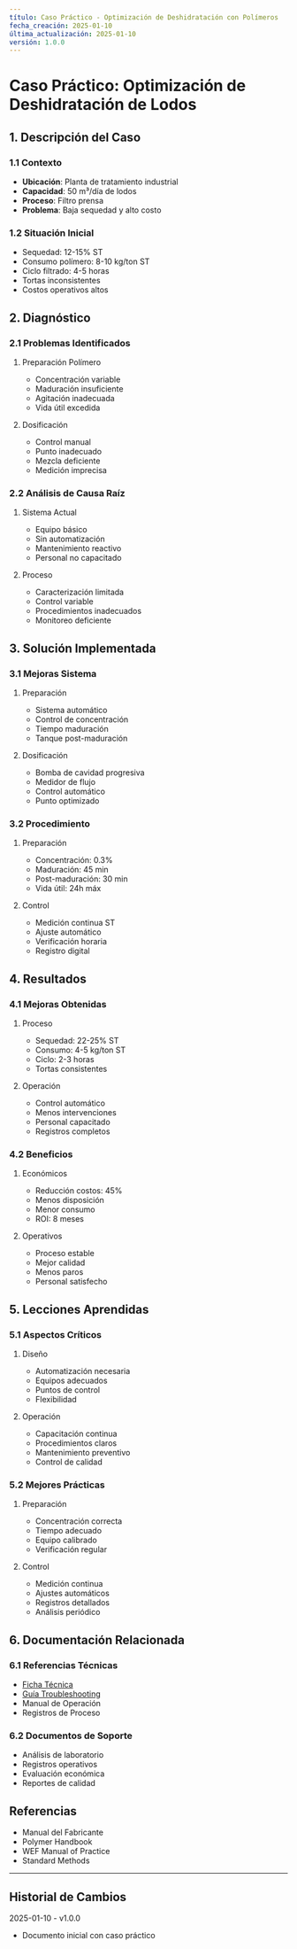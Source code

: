 ```yaml
---
título: Caso Práctico - Optimización de Deshidratación con Polímeros
fecha_creación: 2025-01-10
última_actualización: 2025-01-10
versión: 1.0.0
---
```


# Caso Práctico: Optimización de Deshidratación de Lodos

## 1. Descripción del Caso

### 1.1 Contexto
- **Ubicación**: Planta de tratamiento industrial
- **Capacidad**: 50 m³/día de lodos
- **Proceso**: Filtro prensa
- **Problema**: Baja sequedad y alto costo

### 1.2 Situación Inicial
- Sequedad: 12-15% ST
- Consumo polímero: 8-10 kg/ton ST
- Ciclo filtrado: 4-5 horas
- Tortas inconsistentes
- Costos operativos altos

## 2. Diagnóstico

### 2.1 Problemas Identificados
1. Preparación Polímero
   - Concentración variable
   - Maduración insuficiente
   - Agitación inadecuada
   - Vida útil excedida

2. Dosificación
   - Control manual
   - Punto inadecuado
   - Mezcla deficiente
   - Medición imprecisa

### 2.2 Análisis de Causa Raíz
1. Sistema Actual
   - Equipo básico
   - Sin automatización
   - Mantenimiento reactivo
   - Personal no capacitado

2. Proceso
   - Caracterización limitada
   - Control variable
   - Procedimientos inadecuados
   - Monitoreo deficiente

## 3. Solución Implementada

### 3.1 Mejoras Sistema
1. Preparación
   - Sistema automático
   - Control de concentración
   - Tiempo maduración
   - Tanque post-maduración

2. Dosificación
   - Bomba de cavidad progresiva
   - Medidor de flujo
   - Control automático
   - Punto optimizado

### 3.2 Procedimiento
1. Preparación
   - Concentración: 0.3%
   - Maduración: 45 min
   - Post-maduración: 30 min
   - Vida útil: 24h máx

2. Control
   - Medición continua ST
   - Ajuste automático
   - Verificación horaria
   - Registro digital

## 4. Resultados

### 4.1 Mejoras Obtenidas
1. Proceso
   - Sequedad: 22-25% ST
   - Consumo: 4-5 kg/ton ST
   - Ciclo: 2-3 horas
   - Tortas consistentes

2. Operación
   - Control automático
   - Menos intervenciones
   - Personal capacitado
   - Registros completos

### 4.2 Beneficios
1. Económicos
   - Reducción costos: 45%
   - Menos disposición
   - Menor consumo
   - ROI: 8 meses

2. Operativos
   - Proceso estable
   - Mejor calidad
   - Menos paros
   - Personal satisfecho

## 5. Lecciones Aprendidas

### 5.1 Aspectos Críticos
1. Diseño
   - Automatización necesaria
   - Equipos adecuados
   - Puntos de control
   - Flexibilidad

2. Operación
   - Capacitación continua
   - Procedimientos claros
   - Mantenimiento preventivo
   - Control de calidad

### 5.2 Mejores Prácticas
1. Preparación
   - Concentración correcta
   - Tiempo adecuado
   - Equipo calibrado
   - Verificación regular

2. Control
   - Medición continua
   - Ajustes automáticos
   - Registros detallados
   - Análisis periódico

## 6. Documentación Relacionada

### 6.1 Referencias Técnicas
- [Ficha Técnica](07_polimeros.md)
- [Guía Troubleshooting](07_polimeros_troubleshooting.md)
- Manual de Operación
- Registros de Proceso

### 6.2 Documentos de Soporte
- Análisis de laboratorio
- Registros operativos
- Evaluación económica
- Reportes de calidad

## Referencias
- Manual del Fabricante
- Polymer Handbook
- WEF Manual of Practice
- Standard Methods

---
## Historial de Cambios
2025-01-10 - v1.0.0
- Documento inicial con caso práctico